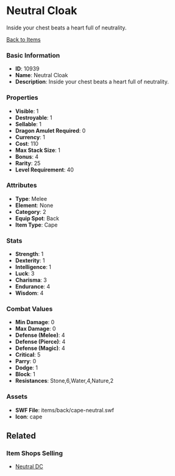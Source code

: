 # Neutral Cloak

Inside your chest beats a heart full of neutrality.

[Back to Items](../items.md)

### Basic Information

- **ID**: 10939
- **Name**: Neutral Cloak
- **Description**: Inside your chest beats a heart full of neutrality.

### Properties

- **Visible**: 1
- **Destroyable**: 1
- **Sellable**: 1
- **Dragon Amulet Required**: 0
- **Currency**: 1
- **Cost**: 110
- **Max Stack Size**: 1
- **Bonus**: 4
- **Rarity**: 25
- **Level Requirement**: 40

### Attributes

- **Type**: Melee
- **Element**: None
- **Category**: 2
- **Equip Spot**: Back
- **Item Type**: Cape

### Stats

- **Strength**: 1
- **Dexterity**: 1
- **Intelligence**: 1
- **Luck**: 3
- **Charisma**: 3
- **Endurance**: 4
- **Wisdom**: 4

### Combat Values

- **Min Damage**: 0
- **Max Damage**: 0
- **Defense (Melee)**: 4
- **Defense (Pierce)**: 4
- **Defense (Magic)**: 4
- **Critical**: 5
- **Parry**: 0
- **Dodge**: 1
- **Block**: 1
- **Resistances**: Stone,6,Water,4,Nature,2

### Assets

- **SWF File**: items/back/cape-neutral.swf
- **Icon**: cape

## Related

### Item Shops Selling

- [Neutral DC](../item-shops/383-neutral-dc.md)

